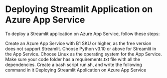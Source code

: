 # Deploying Streamlit Application on Azure App Service
To deploy a Streamlit application on Azure App Service, follow these steps:

Create an Azure App Service with B1 SKU or higher, as the free version does not support Streamlit.
Choose Python v3.10 or above for Streamlit in the App Service.
Choose Linux as the operating system for the App Service.
Make sure your code folder has a requirements.txt file with all the dependencies.
Create a bash script run.sh, and write the following command in it
Deploying Streamlit Application on Azure App Service
